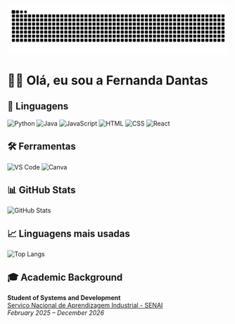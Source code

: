 <picture>
  <source media="(prefers-color-scheme: dark)" srcset="https://raw.githubusercontent.com/fernanddadantasm/fernanddadantasm/output/github-contribution-grid-snake-dark.svg">
  <source media="(prefers-color-scheme: light)" srcset="https://raw.githubusercontent.com/fernanddadantasm/fernanddadantasm/output/github-contribution-grid-snake.svg">
  <img alt="github contribution grid snake animation" src="https://raw.githubusercontent.com/fernanddadantasm/fernanddadantasm/output/github-contribution-grid-snake.svg">
</picture>


# 👩‍💻 Olá, eu sou a Fernanda Dantas  

## 🚀 Linguagens  
<p align="left"> 
  <img src="https://cdn.jsdelivr.net/gh/devicons/devicon/icons/python/python-original.svg" alt="Python" width="40"/> 
  <img src="https://cdn.jsdelivr.net/gh/devicons/devicon/icons/java/java-original.svg" alt="Java" width="40"/> 
  <img src="https://cdn.jsdelivr.net/gh/devicons/devicon/icons/javascript/javascript-original.svg" alt="JavaScript" width="40"/> 
  <img src="https://cdn.jsdelivr.net/gh/devicons/devicon/icons/html5/html5-original.svg" alt="HTML" width="40"/> 
  <img src="https://cdn.jsdelivr.net/gh/devicons/devicon/icons/css3/css3-original.svg" alt="CSS" width="40"/> 
  <img src="https://cdn.jsdelivr.net/gh/devicons/devicon/icons/react/react-original.svg" alt="React" width="40"/> 
</p>

## 🛠 Ferramentas  
<p align="left"> 
  <img src="https://cdn.jsdelivr.net/gh/devicons/devicon/icons/vscode/vscode-original.svg" alt="VS Code" width="40"/> 
  <img src="https://upload.wikimedia.org/wikipedia/commons/3/3e/Canva_Logo.png" alt="Canva" width="40"/> 
</p>

## 📊 GitHub Stats  
![GitHub Stats](https://github-readme-stats.vercel.app/api?username=fernandadantasm&show_icons=true&theme=radical)

## 📈 Linguagens mais usadas  
![Top Langs](https://github-readme-stats.vercel.app/api/top-langs/?username=fernandadantasm&layout=compact&theme=radical&v=1)


## 🎓 Academic Background  
**Student of Systems and Development**  
[Serviço Nacional de Aprendizagem Industrial - SENAI](https://www.portaldaindustria.com.br/senai/)  
_February 2025 – December 2026_
